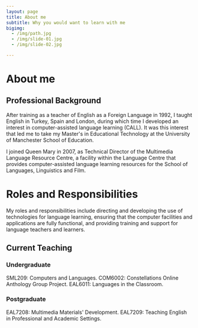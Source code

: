 ```yaml
---
layout: page
title: About me
subtitle: Why you would want to learn with me
bigimg: 
  - /img/path.jpg
  - /img/slide-01.jpg
  - /img/slide-02.jpg

---
```

# About me
## Professional Background

<p>After training as a teacher of English as a Foreign Language in 1992, I taught English in Turkey, Spain and London, during which time I developed an interest in computer-assisted language learning (CALL). It was this interest that led me to take my Master's in Educational Technology at the University of Manchester School of Education.</p>

<p>I joined Queen Mary in 2007, as Technical Director of the Multimedia Language Resource Centre, a facility within the Language Centre that provides computer-assisted language learning resources for the School of Languages, Linguistics and Film.</p>

# Roles and Responsibilities

<p>My roles and responsibilities include directing and developing the use of technologies for language learning, ensuring that the computer facilities and applications are fully functional, and providing training and support for language teachers and learners.</p>

## Current Teaching
### Undergraduate

   SML209: Computers and Languages.
   COM6002: Constellations Online Anthology Group Project.
   EAL6011: Languages in the Classroom.

### Postgraduate

   EAL7208: Multimedia Materials' Development.
   EAL7209: Teaching English in Professional and Academic Settings.


